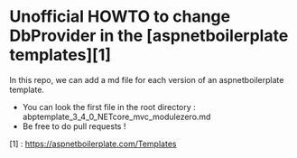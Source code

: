 # Unofficial HOWTO to change DbProvider in the [aspnetboilerplate templates][1]

In this repo, we can add a md file for each version of an aspnetboilerplate template.

- You can look the first file in the root directory :  abptemplate_3_4_0_NETcore_mvc_modulezero.md
- Be free to do pull requests !

[1] : https://aspnetboilerplate.com/Templates
